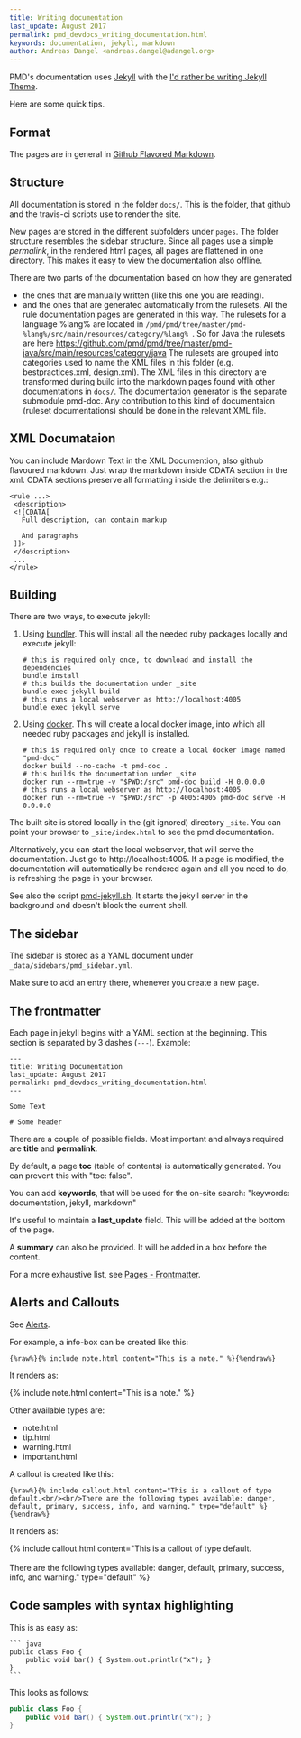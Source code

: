 ```yaml
---
title: Writing documentation
last_update: August 2017
permalink: pmd_devdocs_writing_documentation.html
keywords: documentation, jekyll, markdown
author: Andreas Dangel <andreas.dangel@adangel.org>
---
```


PMD's documentation uses [Jekyll](https://jekyllrb.com/) with
the [I'd rather be writing Jekyll Theme](http://idratherbewriting.com/documentation-theme-jekyll/index.html).

Here are some quick tips.

## Format

The pages are in general in [Github Flavored Markdown](https://kramdown.gettalong.org/parser/gfm.html).

## Structure

All documentation is stored in the folder `docs/`. This is the folder, that github and the travis-ci scripts
use to render the site.

New pages are stored in the different subfolders under `pages`. The folder structure resembles the sidebar structure.
Since all pages use a simple *permalink*, in the rendered html pages, all pages are flattened in one directory.
This makes it easy to view the documentation also offline.

There are two parts of the documentation based on how they are generated 
- the ones that are manually written (like this one you are reading).
- and the ones that are generated automatically from the rulesets. All the rule documentation pages are generated in this way. The rulesets for a language %lang% are located in `/pmd/pmd/tree/master/pmd-%lang%/src/main/resources/category/%lang% `. So for Java the rulesets are here <https://github.com/pmd/pmd/tree/master/pmd-java/src/main/resources/category/java> The rulesets are grouped into categories used to name the XML files in this folder (e.g. bestpractices.xml, design.xml). The XML files in this directory are transformed during build into the markdown pages found with other documentations in `docs/`. The documentation generator is the separate submodule pmd-doc. Any contribution to this kind of documentaion (ruleset documentations) should be done in the relevant XML file.

## XML Documataion

You can include Mardown Text in the XML Documention, also github flavoured markdown. Just wrap the markdown inside CDATA section in the xml. CDATA sections preserve all formatting inside the delimiters e.g.:
```
<rule ...>
 <description>
 <![CDATA[
   Full description, can contain markup

   And paragraphs
 ]]>
 </description>
 ...
</rule>
```

## Building

There are two ways, to execute jekyll:

1.  Using [bundler](http://bundler.io/). This will install all the needed ruby packages locally and execute jekyll:

        # this is required only once, to download and install the dependencies
        bundle install
        # this builds the documentation under _site
        bundle exec jekyll build
        # this runs a local webserver as http://localhost:4005
        bundle exec jekyll serve

2.  Using [docker](https://www.docker.com/). This will create a local docker image, into which all needed ruby
    packages and jekyll is installed.

        # this is required only once to create a local docker image named "pmd-doc"
        docker build --no-cache -t pmd-doc .
        # this builds the documentation under _site
        docker run --rm=true -v "$PWD:/src" pmd-doc build -H 0.0.0.0
        # this runs a local webserver as http://localhost:4005
        docker run --rm=true -v "$PWD:/src" -p 4005:4005 pmd-doc serve -H 0.0.0.0

The built site is stored locally in the (git ignored) directory `_site`. You can
point your browser to `_site/index.html` to see the pmd documentation.

Alternatively, you can start the local webserver, that will serve the documentation.
Just go to http://localhost:4005.
If a page is modified, the documentation will automatically be rendered again and
all you need to do, is refreshing the page in your browser.

See also the script [pmd-jekyll.sh](https://gist.github.com/oowekyala/ee6f8801138861072c59ce683bdf737b).
It starts the jekyll server in the background and doesn't block the current shell.

## The sidebar

The sidebar is stored as a YAML document under `_data/sidebars/pmd_sidebar.yml`.

Make sure to add an entry there, whenever you create a new page.


## The frontmatter

Each page in jekyll begins with a YAML section at the beginning. This section
is separated by 3 dashes (`---`). Example:

    ---
    title: Writing Documentation
    last_update: August 2017
    permalink: pmd_devdocs_writing_documentation.html
    ---

    Some Text

    # Some header

There are a couple of possible fields. Most important and always
required are **title** and **permalink**.

By default, a page **toc** (table of contents) is automatically generated.
You can prevent this with "toc: false".

You can add **keywords**, that will be used for the on-site search: "keywords: documentation, jekyll, markdown"

It's useful to maintain a **last_update** field. This will be added at the bottom of the
page.

A **summary** can also be provided. It will be added in a box before the content.

For a more exhaustive list, see [Pages - Frontmatter](http://idratherbewriting.com/documentation-theme-jekyll/mydoc_pages.html#frontmatter).


## Alerts and Callouts

See [Alerts](http://idratherbewriting.com/documentation-theme-jekyll/mydoc_alerts.html).

For example, a info-box can be created like this:

    {%raw%}{% include note.html content="This is a note." %}{%endraw%}

It renders as:

{% include note.html content="This is a note." %}

Other available types are:

*   note.html
*   tip.html
*   warning.html
*   important.html


A callout is created like this:

    {%raw%}{% include callout.html content="This is a callout of type default.<br/><br/>There are the following types available: danger, default, primary, success, info, and warning." type="default" %}{%endraw%}

It renders as:

{% include callout.html content="This is a callout of type default.<br/><br/>There are the following types available: danger, default, primary, success, info, and warning." type="default" %}

## Code samples with syntax highlighting

This is as easy as:

    ``` java
    public class Foo {
        public void bar() { System.out.println("x"); }
    }
    ```

This looks as follows:

``` java
public class Foo {
    public void bar() { System.out.println("x"); }
}
```
